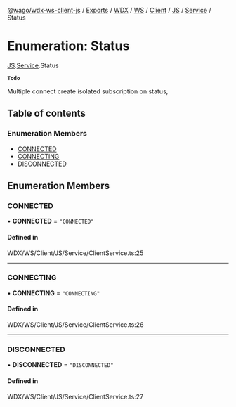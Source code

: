 [@wago/wdx-ws-client-js](../README.md) / [Exports](../modules.md) / [WDX](../modules/WDX.md) / [WS](../modules/WDX.WS.md) / [Client](../modules/WDX.WS.Client.md) / [JS](../modules/WDX.WS.Client.JS.md) / [Service](../modules/WDX.WS.Client.JS.Service.md) / Status

# Enumeration: Status

[JS](../modules/WDX.WS.Client.JS.md).[Service](../modules/WDX.WS.Client.JS.Service.md).Status

**`Todo`**

Multiple connect create isolated subscription on status,

## Table of contents

### Enumeration Members

- [CONNECTED](WDX.WS.Client.JS.Service.Status.md#connected)
- [CONNECTING](WDX.WS.Client.JS.Service.Status.md#connecting)
- [DISCONNECTED](WDX.WS.Client.JS.Service.Status.md#disconnected)

## Enumeration Members

### CONNECTED

• **CONNECTED** = ``"CONNECTED"``

#### Defined in

WDX/WS/Client/JS/Service/ClientService.ts:25

___

### CONNECTING

• **CONNECTING** = ``"CONNECTING"``

#### Defined in

WDX/WS/Client/JS/Service/ClientService.ts:26

___

### DISCONNECTED

• **DISCONNECTED** = ``"DISCONNECTED"``

#### Defined in

WDX/WS/Client/JS/Service/ClientService.ts:27
